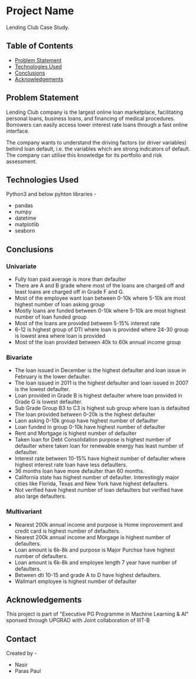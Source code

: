 # Project Name
Lending Club Case Study.

## Table of Contents
* [Problem Statement](#problem-statement)
* [Technologies Used](#technologies-used)
* [Conclusions](#conclusions)
* [Acknowledgements](#acknowledgements)

## Problem Statement

Lending Club company is the largest online loan marketplace, facilitating personal loans, business loans, and financing of medical procedures. Borrowers can easily access lower interest rate loans through a fast online interface. 

The company wants to understand the driving factors (or driver variables) behind loan default, i.e. the variables which are strong indicators of default.  The company can utilise this knowledge for its portfolio and risk assessment.

## Technologies Used
Python3 and below pyhton libraries -
- pandas
- numpy
- datetime 
- matplotlib
- seaborn


<!-- As the libraries versions keep on changing, it is recommended to mention the version of library used in this project -->

## Conclusions
 
 ### Univariate
- Fully loan paid average is more than defaulter
- There are A and B grade where most of the loans are charged off and least loans are charged off in Grade F and G.
- Most of the employee want loan between 0-10k where 5-10k are most highest number of loan asking group
- Mostly loans are funded between 0-10k where 5-10k are most highest number of loan funded group
- Most of the loans are provided between 5-15% interest rate
- 6-12 is highest group of DTI where loan is provided where 24-30 group is lowest area where loan is provided
- Most of the loan provided between 40k to 60k annual income group

 ### Bivariate

- The loan issued in December is the highest defaulter and loan issue in February is the lower defaulter.
- The loan issued in 2011 is the highest defaulter and loan issued in 2007 is the lowest defaulter.
- Loan provided in Grade B is highest defaulter where loan provided in Grade G is lowest defaulter.
- Sub Grade Group B3 to C3 is highest sub group where loan is defaulted
- The loan provided between 0-20k is the highest defaulter
- Laon asking 0-10k group have highest number of defaulter
- Loan funded in group 0-10k have highest number of defaulter
- Rent and Mortgage is highest number of defaulter
- Taken loan for Debt Consolidation purpose is highest number of defaulter where taken loan for renewable energy has least number of defaulter.
- Interest rate between 10-15% have highest number of defaulter where highest interest rate loan have less defaulters.
- 36 months loan have more defaulter than 60 months.
- California state has highest number of defaulter. Interestingly major cities like Florida, Texas and New York have highest defaulters.
- Not verified have highest number of loan defaulters but verified have also large defaulters.

 ### Multivariant

- Nearest 200k annual income and purpose is Home improvement and credit card is highest number of defaulters.
- Nearest 200k annual income and Morgage is highest number of defaulters.
- Loan amount is 6k-8k and purpose is Major Purchse have highest number of defaulters.
- Loan amount is 6k-8k and employee length 7 year have number of defaulters.
- Between dti 10-15 and grade A to D have highest defaulters.
- Wallmart employee is highest number of defaulter


<!-- You don't have to answer all the questions - just the ones relevant to your project. -->

## Acknowledgements
This project is part of "Executive PG Programme in Machine Learning & AI" sponsed through UPGRAD with Joint collaboration of IIIT-B

## Contact
Created by -

- Nasir
- Paras Paul